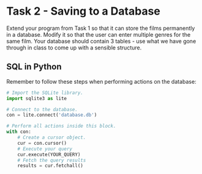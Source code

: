 Task 2 - Saving to a Database
=============================
Extend your program from Task 1 so that it can store the films permanently in a database. Modify it so that the user can enter multiple genres for the same film. Your database should contain 3 tables - use what we have gone through in class to come up with a sensible structure.

SQL in Python
-------------
Remember to follow these steps when performing actions on the database:

```python
# Import the SQLite library.
import sqlite3 as lite

# Connect to the database.
con = lite.connect('database.db')

# Perform all actions inside this block.
with con:
    # Create a cursor object.
    cur = con.cursor()
    # Execute your query
    cur.execute(YOUR_QUERY)
    # Fetch the query results
    results = cur.fetchall()
```